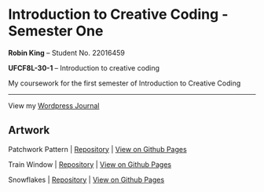 # Introduction to Creative Coding - Semester One

**Robin King** – Student No. 22016459

**UFCF8L-30-1** – Introduction to creative coding

My coursework for the first semester of Introduction to Creative Coding

---

View my [Wordpress Journal](https://robinscreativecoding.wordpress.com/)

## Artwork

Patchwork Pattern | [Repository](https://github.com/robeecodes/icc-semester-one/tree/main/patchwork) | [View on Github Pages](https://robeecodes.github.io/icc-semester-one/patchwork/)

Train Window | [Repository](https://github.com/robeecodes/icc-semester-one/tree/main/train-window) | [View on Github Pages](https://robeecodes.github.io/icc-semester-one/train-window/)

Snowflakes | [Repository](https://github.com/robeecodes/icc-semester-one/tree/main/snowflakes) | [View on Github Pages](https://robeecodes.github.io/icc-semester-one/snowflakes/)

